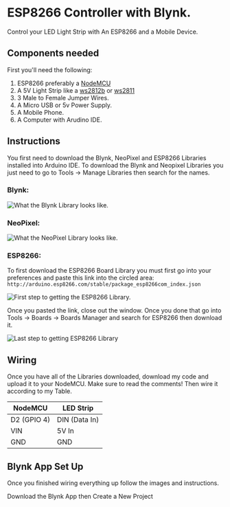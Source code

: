 # ESP8266 Controller with Blynk.
Control your LED Light Strip with An ESP8266 and a Mobile Device.

## Components needed 
First you'll need the following:
1. ESP8266 preferably a [NodeMCU](https://www.amazon.com/HiLetgo-Internet-Development-Wireless-Micropython/dp/B010O1G1ES)
2. A 5V Light Strip like a [ws2812b](https://www.amazon.com/ALITOVE-Individually-Addressable-Flexible-Waterproof/dp/B018X04ES2) or [ws2811](https://www.amazon.com/ALITOVE-LED-Individually-Addressable-Waterproof/dp/B01AG923GI/ref=sr_1_4?crid=1DLEPATFBWI94&keywords=ws2811&qid=1572210283&sprefix=ws2%2Cmi%2C144&sr=8-4)
3. 3 Male to Female Jumper Wires.
4. A Micro USB or 5v Power Supply.
5. A Mobile Phone.
6. A Computer with Arudino IDE.

## Instructions

You first need to download the Blynk, NeoPixel and ESP8266 Libraries installed into Arduino IDE.
To download the Blynk and Neopixel Libraries you just need to go to Tools -> Manage Libraries then search for the names.

### Blynk:

![What the Blynk Library looks like.](https://i.imgur.com/jwaLdll.png)


### NeoPixel:

![What the NeoPixel Library looks like.](https://i.imgur.com/fdc4KWc.png)


### ESP8266:

To first download the ESP8266 Board Library you must first go into your preferences and paste this link into the circled area: 
`http://arduino.esp8266.com/stable/package_esp8266com_index.json`

![First step to getting the ESP8266 Library.](https://i.imgur.com/BUa4yUE.png)

Once you pasted the link, close out the window. Once you done that go into Tools -> Boards -> Boards Manager and search for ESP8266 then download it.

![Last step to getting ESP8266 Library](https://i.imgur.com/uToKObm.png)

## Wiring

Once you have all of the Libraries downloaded, download my code and upload it to your NodeMCU. Make sure to read the comments! Then wire it according to my Table.

NodeMCU | LED Strip
------------ | -------------
D2 (GPIO 4) | DIN (Data In)
VIN | 5V In
GND | GND

## Blynk App Set Up

Once you finished wiring everything up follow the images and instructions.

Download the Blynk App then Create a New Project
